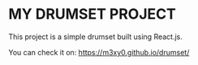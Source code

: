 # MY DRUMSET PROJECT

This project is a simple drumset built using React.js.

You can check it on: https://m3xy0.github.io/drumset/

